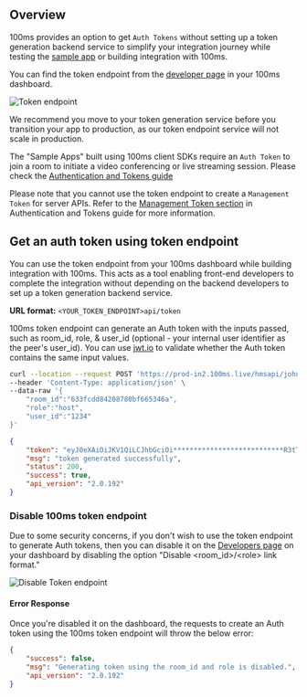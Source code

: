 ## Overview

100ms provides an option to get `Auth Tokens` without setting up a token generation backend service to simplify your integration journey while testing the [sample app](https://github.com/100mslive/100ms-web) or building integration with 100ms.

You can find the token endpoint from the [developer page](https://dashboard.100ms.live/developer) in your 100ms dashboard.

![Token endpoint](/guides/token-endpoint-dashboard.png)

We recommend you move to your token generation service before you transition your app to production, as our token endpoint service will not scale in production.

The "Sample Apps" built using 100ms client SDKs require an `Auth Token` to join a room to initiate a video conferencing or live streaming session. Please check the [Authentication and Tokens guide](./../foundation/security-and-tokens)

Please note that you cannot use the token endpoint to create a `Management Token` for server APIs. Refer to the [Management Token section](./../foundation/security-and-tokens#management-token) in Authentication and Tokens guide for more information.

## Get an auth token using token endpoint

You can use the token endpoint from your 100ms dashboard while building integration with 100ms. This acts as a tool enabling front-end developers to complete the integration without depending on the backend developers to set up a token generation backend service.

**URL format:** `<YOUR_TOKEN_ENDPOINT>api/token`

100ms token endpoint can generate an Auth token with the inputs passed, such as room_id, role, & user_id (optional - your internal user identifier as the peer's user_id). You can use [jwt.io](https://jwt.io/) to validate whether the Auth token contains the same input values.

<PostRequest title="https://prod-in2.100ms.live/hmsapi/johndoe.app.100ms.live/api/token" />
<Request id="req-comp-0">

```bash
curl --location --request POST 'https://prod-in2.100ms.live/hmsapi/johndoe.app.100ms.live/api/token' \
--header 'Content-Type: application/json' \
--data-raw '{
    "room_id":"633fcdd84208780bf665346a",
    "role":"host",
    "user_id":"1234"
}'
```

</Request>
<ResponseBox id="resp-0" status="200 OK">

```json
{
    "token": "eyJ0eXAiOiJKV1QiLCJhbGciOi***************************R3tT-Yk",
    "msg": "token generated successfully",
    "status": 200,
    "success": true,
    "api_version": "2.0.192"
}
```

</ResponseBox>

### Disable 100ms token endpoint

Due to some security concerns, if you don't wish to use the token endpoint to generate Auth tokens, then you can disable it on the [Developers page](https://dashboard.100ms.live/developer) on your dashboard by disabling the option "Disable &lt;room_id&gt;/&lt;role&gt; link format."

![Disable Token endpoint](/guides/disable-token-endpoint.png)

#### Error Response

Once you're disabled it on the dashboard, the requests to create an Auth token using the 100ms token endpoint will throw the below error:

```json
{
    "success": false,
    "msg": "Generating token using the room_id and role is disabled.",
    "api_version": "2.0.192"
}
```
